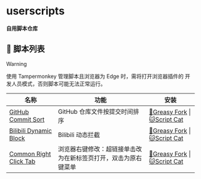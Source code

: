 # userscripts

**自用脚本仓库**

## 🐒 脚本列表

> [!WARNING]
> 使用 Tampermonkey 管理脚本且浏览器为 Edge 时，需将打开浏览器插件的 开发人员模式，否则脚本可能无法正常运行。

| 名称                                                                  | 功能                          | 安装                                                                                                                                                  |
| --------------------------------------------------------------------- | ----------------------------- | ----------------------------------------------------------------------------------------------------------------------------------------------------- |
| [GitHub Commit Sort](./packages/github/commit-sort/README.md)         | GitHub 仓库文件按提交时间排序 | [🐒Greasy Fork](https://greasyfork.org/zh-CN/scripts/522083-github-commit-sort) \| [🐱Script Cat](https://scriptcat.org/zh-CN/script-show-page/2577)    |
| [Bilibili Dynamic Block](./packages/bilibili/dynamic-block/README.md) | Bilibili 动态拦截             | [🐒Greasy Fork](https://greasyfork.org/zh-CN/scripts/522087-bilibili-dynamic-block) \| [🐱Script Cat](https://scriptcat.org/zh-CN/script-show-page/2576) |
| [Common Right Click Tab](./packages/common/right-click-tab/README.md) | 浏览器右键修改：超链接单击改为在新标签页打开，双击为原右键菜单 | [🐒Greasy Fork](https://greasyfork.org/zh-CN/scripts/528494-common-right-click-tab) \| [🐱Script Cat](https://scriptcat.org/zh-CN/script-show-page/2869) |
